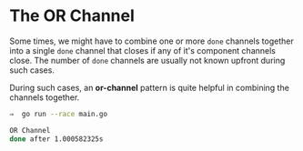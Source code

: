 # The OR Channel

Some times, we might have to combine one or more `done` channels together into a single `done` channel that closes if any of it's component channels close. The number of `done` channels are usually not known upfront during such cases.

During such cases, an **or-channel** pattern is quite helpful in combining the channels together.

```sh
⇒  go run --race main.go

OR Channel
done after 1.000582325s
```
